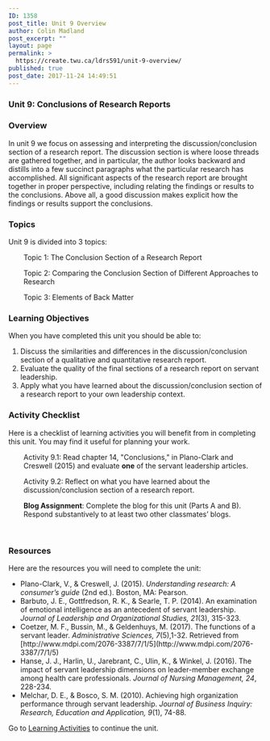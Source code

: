 ```yaml
---
ID: 1358
post_title: Unit 9 Overview
author: Colin Madland
post_excerpt: ""
layout: page
permalink: >
  https://create.twu.ca/ldrs591/unit-9-overview/
published: true
post_date: 2017-11-24 14:49:51
---
```

<h3>Unit 9: Conclusions of Research Reports</h3>

<h3>Overview</h3>

In unit 9 we focus on assessing and interpreting the discussion/conclusion section of a research report. The discussion section is where loose threads are gathered together, and in particular, the author looks backward and distills into a few succinct paragraphs what the particular research has accomplished. All significant aspects of the research report are brought together in proper perspective, including relating the findings or results to the conclusions. Above all, a good discussion makes explicit how the findings or results support the conclusions.

<h3>Topics</h3>

Unit 9 is divided into 3 topics:

<p style="padding-left: 30px">Topic 1: The Conclusion Section of a Research Report</p>

<p style="padding-left: 30px">Topic 2: Comparing the Conclusion Section of Different Approaches to Research</p>

<p style="padding-left: 30px">Topic 3: Elements of Back Matter</p>

<h3>Learning Objectives</h3>

When you have completed this unit you should be able to:<span style="color: #ff0000"><strong> </strong></span>

<ol>
    <li>Discuss the similarities and differences in the discussion/conclusion section of a qualitative and quantitative research report.</li>
    <li>Evaluate the quality of the final sections of a research report on servant leadership.</li>
    <li>Apply what you have learned about the discussion/conclusion section of a research report to your own leadership context.</li>
</ol>

<h3>Activity Checklist</h3>

Here is a checklist of learning activities you will benefit from in completing this unit. You may find it useful for planning your work.

<p style="padding-left: 30px">Activity 9.1: Read chapter 14, "Conclusions," in Plano-Clark and Creswell (2015) and evaluate <strong>one</strong> of the servant leadership articles.</p>

<p style="padding-left: 30px">Activity 9.2: Reflect on what you have learned about the discussion/conclusion section of a research report.</p>

<p style="padding-left: 30px"><strong>Blog Assignment</strong>: Complete the blog for this unit (Parts A and B). Respond substantively to at least two other classmates’ blogs.</p>

&nbsp;

<h3>Resources</h3>

Here are the resources you will need to complete the unit:

<ul>
    <li>Plano-Clark, V., &amp; Creswell, J. (2015). <em>Understanding research: A consumer’s guide</em> (2nd ed.). Boston, MA: Pearson.</li>
    <li>Barbuto, J. E., Gottfredson, R. K., &amp; Searle, T. P. (2014). An examination of emotional intelligence as an antecedent of servant leadership. <em>Journal of Leadership and Organizational Studies, 21</em>(3), 315-323.</li>
    <li>Coetzer, M. F., Bussin, M., &amp; Geldenhuys, M. (2017). The functions of a servant leader. <em>Administrative Sciences, 7</em>(5),1-32. Retrieved from [http://www.mdpi.com/2076-3387/7/1/5](http://www.mdpi.com/2076-3387/7/1/5)</li>
    <li>Hanse, J. J., Harlin, U., Jarebrant, C., Ulin, K., &amp; Winkel, J. (2016). The impact of servant leadership dimensions on leader-member exchange among health care professionals. <em>Journal of Nursing Management, 24</em>, 228-234.</li>
    <li>Melchar, D. E., &amp; Bosco, S. M. (2010). Achieving high organization performance through servant leadership. <em>Journal of Business Inquiry: Research, Education and Application, 9</em>(1), 74-88.</li>
</ul>

Go to <a href="https://create.twu.ca/ldrs591/unit-9-learning-activities/">Learning Activities</a> to continue the unit.